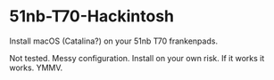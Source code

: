 # 51nb-T70-Hackintosh
Install macOS (Catalina?) on your 51nb T70 frankenpads.

Not tested. Messy configuration. Install on your own risk. If it works it works. YMMV.
